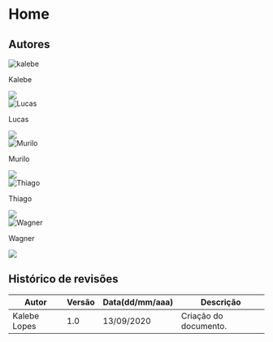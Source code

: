# Home







## **Autores**

<div class="container">

 <div class="card">
    <img class="profile" src="https://user-images.githubusercontent.com/38164895/92410666-3e4f0b00-f11b-11ea-90d8-a51f922b8b6f.png" alt="kalebe">
    <p class="name">Kalebe</p>
   <a class="link" href="https://github.com/KalebeLopes">
      <img class="git" src="https://user-images.githubusercontent.com/38164895/92409317-96374300-f116-11ea-8c59-893a6d8947f2.png">
   </a>  
 </div>

  <div class="card">
    <img class="profile" src="https://user-images.githubusercontent.com/38164895/92410588-fc25c980-f11a-11ea-9b7d-f7c82e749765.png" alt="Lucas">
    <p class="name">Lucas</p>
   <a class="link" href="https://github.com/lucaslop">
      <img class="git" src="https://user-images.githubusercontent.com/38164895/92409317-96374300-f116-11ea-8c59-893a6d8947f2.png">
   </a>  
 </div>

  <div class="card">
    <img class="profile" src="https://user-images.githubusercontent.com/38164895/92410504-a9e4a880-f11a-11ea-991f-62d8d4694912.png" alt="Murilo">
    <p class="name">Murilo</p>
   <a class="link" href="https://github.com/muriloschiler">
      <img class="git" src="https://user-images.githubusercontent.com/38164895/92409317-96374300-f116-11ea-8c59-893a6d8947f2.png">
   </a>  
 </div>

 <div class="card">
    <img class="profile" src="https://user-images.githubusercontent.com/38164895/92410629-1d86b580-f11b-11ea-8797-a602ed4b3493.png" alt="Thiago">
    <p class="name">Thiago</p>
   <a class="link" href="https://github.com/thiagomesUNB">
      <img class="git" src="https://user-images.githubusercontent.com/38164895/92409317-96374300-f116-11ea-8c59-893a6d8947f2.png">
   </a>  
 </div>

 <div class="card">
    <img class="profile" src="https://user-images.githubusercontent.com/38164895/92410538-cc76c180-f11a-11ea-99da-4a0c968ec9e3.png" alt="Wagner">
    <p class="name">Wagner</p>
   <a class="link" href="https://github.com/wagnermc506">
      <img class="git" src="https://user-images.githubusercontent.com/38164895/92409317-96374300-f116-11ea-8c59-893a6d8947f2.png">
   </a>  
 </div>

</div>















## **Histórico de revisões**
Autor | Versão | Data(dd/mm/aaa) | Descrição 
---- | ----------- | ------ | ---------
Kalebe Lopes| 1.0 | 13/09/2020 | Criação do documento.